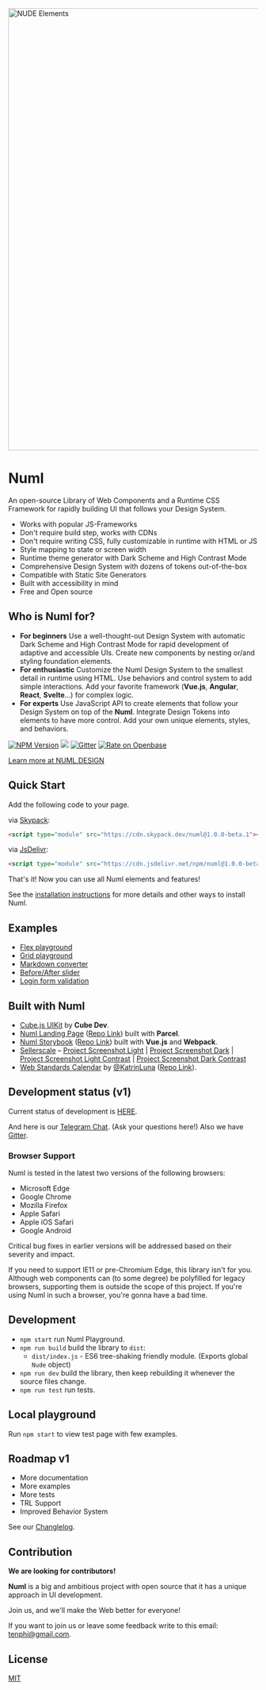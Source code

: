 <img src="https://github.com/tenphi/nude/blob/master/images/logo.png?raw=true" alt="NUDE Elements" width="891">

# Numl

An open-source Library of Web Components and a Runtime CSS Framework for rapidly building UI that follows your Design System.

- Works with popular JS-Frameworks
- Don't require build step, works with CDNs
- Don't require writing CSS, fully customizable in runtime with HTML or JS
- Style mapping to state or screen width
- Runtime theme generator with Dark Scheme and High Contrast Mode
- Comprehensive Design System with dozens of tokens out-of-the-box
- Compatible with Static Site Generators
- Built with accessibility in mind
- Free and Open source

## Who is Numl for?

- **For beginners** Use a well-thought-out Design System with automatic Dark Scheme and High Contrast Mode for rapid development of adaptive and accessible UIs. Create new components by nesting or/and styling foundation elements. 
- **For enthusiastic** Customize the Numl Design System to the smallest detail in runtime using HTML. Use behaviors and control system to add simple interactions. Add your favorite framework (**Vue.js**, **Angular**, **React**, **Svelte**...) for complex logic.
- **For experts** Use JavaScript API to create elements that follow your Design System on top of the **Numl**. Integrate Design Tokens into elements to have more control. Add your own unique elements, styles, and behaviors.

[![NPM Version](https://img.shields.io/npm/v/numl.svg?style=flat)](https://www.npmjs.com/package/numl)
[![](https://img.shields.io/npm/dt/numl.svg?style=flat)](https://www.npmjs.com/package/numl)
[![Gitter](https://badges.gitter.im/tenphi/numl.svg)](https://gitter.im/tenphi/numl?utm_source=badge&utm_medium=badge&utm_campaign=pr-badge)
[![Rate on Openbase](https://badges.openbase.io/js/rating/numl.svg)](https://openbase.io/js/numl?utm_source=embedded&utm_medium=badge&utm_campaign=rate-badge)

[Learn more at NUML.DESIGN](https://numl.design/)

## Quick Start

Add the following code to your page.

via [Skypack](https://www.skypack.dev/):

```html
<script type="module" src="https://cdn.skypack.dev/numl@1.0.0-beta.1"></script>
```

via [JsDelivr](http://www.jsdelivr.com/):

```html
<script type="module" src="https://cdn.jsdelivr.net/npm/numl@1.0.0-beta.1/dist/index.js"></script>
```

That's it! Now you can use all Numl elements and features!

See the [installation instructions](https://numl.design/guide/getting-started) for more details and other ways to install Numl.

## Examples

* [Flex playground](https://numl.design/storybook/layouts/flex-playground)
* [Grid playground](https://numl.design/storybook/layouts/grid-playground)
* [Markdown converter](https://numl.design/storybook/converters/markdown)
* [Before/After slider](https://numl.design/storybook/complex/before-after-slider)
* [Login form validation](https://numl.design/storybook/complex/login-form)

## Built with Numl

* [Cube.js UIKit](https://github.com/https://github.com/cube-js/cubejs-ui-kit) by **Cube Dev**.
* [Numl Landing Page](https://numl.design) ([Repo Link](https://github.com/tenphi/numl.design)) built with **Parcel**.
* [Numl Storybook](https://numl.design/storybook) ([Repo Link](https://github.com/tenphi/numl-storybook)) built with **Vue.js** and **Webpack**.
* [Sellerscale](https://sellerscale.com) – [Project Screenshot Light](https://github.com/tenphi/nude/blob/master/images/example-app-light.png?raw=true) | [Project Screenshot Dark](https://github.com/tenphi/nude/blob/master/images/example-app-dark.png?raw=true) | [Project Screenshot Light Contrast](https://github.com/tenphi/nude/blob/master/images/example-app-light-contrast.png?raw=true) | [Project Screenshot Dark Contrast](https://github.com/tenphi/nude/blob/master/images/example-app-dark-contrast.png?raw=true)
* [Web Standards Calendar](https://frontend-events-numl.now.sh/) by [@KatrinLuna](https://github.com/katrinLuna) ([Repo Link](https://github.com/katrinLuna/frontend-events-numl)).

## Development status (v1)

Current status of development is [HERE](https://github.com/tenphi/nude/projects/1).

And here is our [Telegram Chat](https://tele.click/numldesign). (Ask your questions here!)
Also we have [Gitter](https://gitter.im/tenphi/numl).

### Browser Support

Numl is tested in the latest two versions of the following browsers:

* Microsoft Edge
* Google Chrome
* Mozilla Firefox
* Apple Safari
* Apple iOS Safari
* Google Android

Critical bug fixes in earlier versions will be addressed based on their severity and impact.

If you need to support IE11 or pre-Chromium Edge, this library isn't for you. Although web components can (to some degree) be polyfilled for legacy browsers, supporting them is outside the scope of this project. If you're using Numl in such a browser, you're gonna have a bad time.

## Development

* `npm start` run Numl Playground.
* `npm run build` build the library to `dist`:
    * `dist/index.js` - ES6 tree-shaking friendly module. (Exports global `Nude` object)
* `npm run dev` build the library, then keep rebuilding it whenever the source files change.
* `npm run test` run tests.

## Local playground

Run `npm start` to view test page with few examples.

## Roadmap v1

* More documentation
* More examples
* More tests
* TRL Support
* Improved Behavior System

See our [Changlelog](https://numl.design/guide/changelog).

## Contribution

**We are looking for contributors!** 

**Numl** is a big and ambitious project with open source that it has a unique approach in UI development. 

Join us, and we'll make the Web better for everyone!

If you want to join us or leave some feedback write to this email: [tenphi@gmail.com](mailto:tenphi@gmail.com?subject=Numl%20Project).

## License

[MIT](LICENSE)
